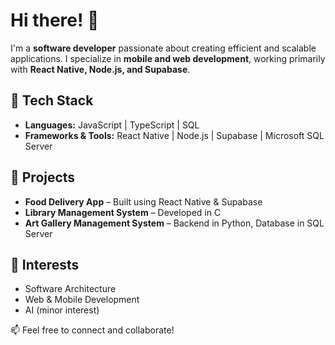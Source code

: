 # Hi there! 👋  

I'm a **software developer** passionate about creating efficient and scalable applications. I specialize in **mobile and web development**, working primarily with **React Native, Node.js, and Supabase**.  

## 🔧 Tech Stack  
- **Languages:** JavaScript | TypeScript | SQL  
- **Frameworks & Tools:** React Native | Node.js | Supabase | Microsoft SQL Server  

## 🚀 Projects  
- **Food Delivery App** – Built using React Native & Supabase  
- **Library Management System** – Developed in C  
- **Art Gallery Management System** – Backend in Python, Database in SQL Server  

## 🌱 Interests  
- Software Architecture  
- Web & Mobile Development  
- AI (minor interest)  

📫 Feel free to connect and collaborate!  
